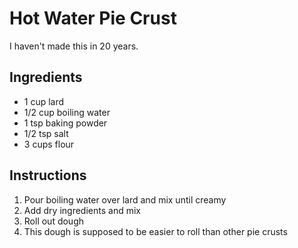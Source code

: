# Hot Water Pie Crust

I haven't made this in 20 years.

## Ingredients

- 1 cup lard
- 1/2 cup boiling water
- 1 tsp baking powder
- 1/2 tsp salt
- 3 cups flour

## Instructions

1. Pour boiling water over lard and mix until creamy
2. Add dry ingredients and mix
3. Roll out dough
4. This dough is supposed to be easier to roll than other pie crusts
